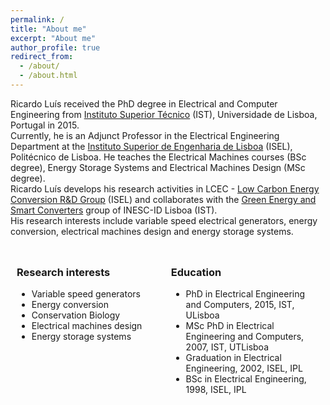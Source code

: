 ```yaml
---
permalink: /
title: "About me"
excerpt: "About me"
author_profile: true
redirect_from: 
  - /about/
  - /about.html
---
```


Ricardo Luís received the PhD degree in Electrical and Computer Engineering from [Instituto Superior Técnico](https://tecnico.ulisboa.pt) (IST), Universidade de Lisboa, Portugal in 2015.\
Currently, he is an Adjunct Professor in the Electrical Engineering Department at the [Instituto Superior de Engenharia de Lisboa](https://www.isel.pt/) (ISEL), Politécnico de Lisboa. He teaches the Electrical Machines courses (BSc degree), Energy Storage Systems and Electrical Machines Design (MSc degree).\
Ricardo Luís develops his research activities in LCEC - [Low Carbon Energy Conversion R&D Group](https://lcec.isel.pt/) (ISEL) and collaborates with the [Green Energy and Smart Converters](https://www.inesc-id.pt/research-areas/green-energy-and-smart-converters/) group of INESC-ID Lisboa (IST).\
His research interests include variable speed electrical generators, energy conversion, electrical machines design and energy storage systems.


<style>
.column {
    float: left;
    padding: 10px;
    width: 45%;
}

/* Clear floats after the columns */
.row:after {
    content: "";
    display: table;
    clear: both;
}
</style>

<div class="row">

<div class="column">
<h3>Research interests</h3>
<ul class="ul-interests">
<li>Variable speed generators</li>
<li>Energy conversion</li>
<li>Conservation Biology</li>
<li>Electrical machines design</li>
<li>Energy storage systems</li>
</ul>
</div>

<div class="column">
<h3>Education</h3>
<ul class="ul-edu fa-ul">
<li>
<i class="fa fa-university"></i> PhD in Electrical Engineering and Computers, 2015, IST, ULisboa
</li>

<li>
<i class="fa fa-mortar-board"></i> MSc PhD in Electrical Engineering and Computers, 2007, IST, UTLisboa
</li>

<li>
<i class="fa fa-mortar-board"></i> Graduation in Electrical Engineering, 2002, ISEL, IPL
</li>

<li>
<i class="fa fa-mortar-board"></i> BSc in Electrical Engineering, 1998, ISEL, IPL
</li>

</ul>
</div>

</div>


